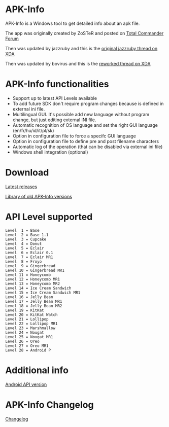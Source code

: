 # APK-Info
APK-Info is a Windows tool to get detailed info about an apk file.

The app was originally created by ZoSTeR and posted on [Total Commander Forum](http://www.ghisler.ch/board/viewtopic.php?t=32908)

Then was updated by jazzruby and this is the [original jazzruby thread on XDA](https://forum.xda-developers.com/showthread.php?t=2359373)

Then was updated by bovirus and this is the [reworked thread on XDA](https://forum.xda-developers.com/showthread.php?t=3614970)

# APK-Info functionalities
- Support up to latest API Levels available
- To add future SDK don't require program changes because is defined in external ini file.
- Multilingual GUI. It's possible add new language without program change, but just editing external INI file.
- Automatic recognition of OS language and set the right GUI language (en/fr/hu/id/it/pl/sk)
- Option in configuration file to force a specifc GUI language
- Option in configuration file to define pre and post filename characters
- Automatic log of the operation (that can be disabled via external ini file)
- Windows shell integration (optional)

# Download
[Latest releases](https://github.com/Enyby/APK-Info/releases)

[Library of old APK-Info versions](https://mega.nz/#F!DNZxjaAb!2Xx8Y_CO6PYwGDnLRgS5_g)

# API Level supported
```
Level  1 = Base
Level  2 = Base 1.1
Level  3 = Cupcake
Level  4 = Donut
Level  5 = Eclair
Level  6 = Eclair 0.1
Level  7 = Eclair MR1
Level  8 = Froyo
Level  9 = Gingerbread
Level 10 = Gingerbread MR1
Level 11 = Honeycomb
Level 12 = Honeycomb MR1
Level 13 = Honeycomb MR2
Level 14 = Ice Cream Sandwich
Level 15 = Ice Cream Sandwich MR1
Level 16 = Jelly Bean
Level 17 = Jelly Bean MR1
Level 18 = Jelly Bean MR2
Level 19 = KitKat
Level 20 = KitKat Watch
Level 21 = Lollipop
Level 22 = Lollipop MR1
Level 23 = Marshmallow
Level 24 = Nougat
Level 25 = Nougat MR1
Level 26 = Oreo
Level 27 = Oreo MR1
Level 28 = Android P
```

# Additional info
[Android API version](https://developer.android.com/studio/releases/platforms)

# APK-Info Changelog
[Changelog](Documents/Changelog.txt)
